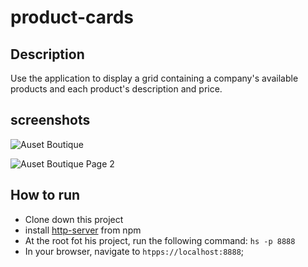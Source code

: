 # product-cards

## Description
Use the application to display a grid containing a company's available products and each product's description and price.   
## screenshots
![Auset Boutique](https://user-images.githubusercontent.com/22875681/66443935-c4903800-ea06-11e9-94af-8121e0a970fd.png)

![Auset Boutique Page 2](https://user-images.githubusercontent.com/22875681/66444000-1042e180-ea07-11e9-985f-7d66ec59c188.png)

## How to run
* Clone down this project
* install [http-server](https://www.npmjs.com/package/http-server) from npm
* At the root fot his project, run the following command: `hs -p 8888`
* In your browser, navigate to `htpps://localhost:8888`; 